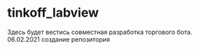 # tinkoff_labview  
Здесь будет вестись совместная разработка торгового бота.  
06.02.2021 создание репозитория  
